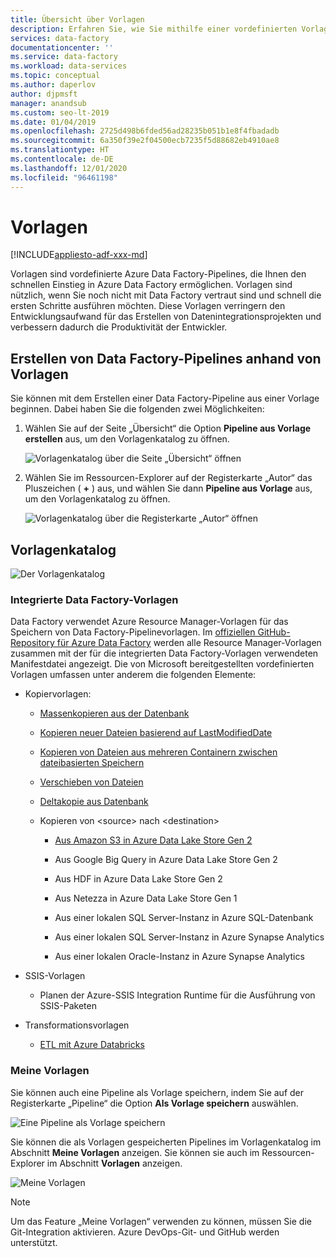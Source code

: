 ```yaml
---
title: Übersicht über Vorlagen
description: Erfahren Sie, wie Sie mithilfe einer vordefinierten Vorlage schnell den Einstieg in Azure Data Factory finden.
services: data-factory
documentationcenter: ''
ms.service: data-factory
ms.workload: data-services
ms.topic: conceptual
ms.author: daperlov
author: djpmsft
manager: anandsub
ms.custom: seo-lt-2019
ms.date: 01/04/2019
ms.openlocfilehash: 2725d498b6fded56ad28235b051b1e8f4fbadadb
ms.sourcegitcommit: 6a350f39e2f04500ecb7235f5d88682eb4910ae8
ms.translationtype: HT
ms.contentlocale: de-DE
ms.lasthandoff: 12/01/2020
ms.locfileid: "96461198"
---
```

# <a name="templates"></a>Vorlagen

[!INCLUDE[appliesto-adf-xxx-md](includes/appliesto-adf-xxx-md.md)]

Vorlagen sind vordefinierte Azure Data Factory-Pipelines, die Ihnen den schnellen Einstieg in Azure Data Factory ermöglichen. Vorlagen sind nützlich, wenn Sie noch nicht mit Data Factory vertraut sind und schnell die ersten Schritte ausführen möchten. Diese Vorlagen verringern den Entwicklungsaufwand für das Erstellen von Datenintegrationsprojekten und verbessern dadurch die Produktivität der Entwickler.

## <a name="create-data-factory-pipelines-from-templates"></a>Erstellen von Data Factory-Pipelines anhand von Vorlagen

Sie können mit dem Erstellen einer Data Factory-Pipeline aus einer Vorlage beginnen. Dabei haben Sie die folgenden zwei Möglichkeiten:

1.  Wählen Sie auf der Seite „Übersicht“ die Option **Pipeline aus Vorlage erstellen** aus, um den Vorlagenkatalog zu öffnen.

    ![Vorlagenkatalog über die Seite „Übersicht“ öffnen](media/solution-templates-introduction/templates-intro-image1.png)

1.  Wählen Sie im Ressourcen-Explorer auf der Registerkarte „Autor“ das Pluszeichen ( **+** ) aus, und wählen Sie dann **Pipeline aus Vorlage** aus, um den Vorlagenkatalog zu öffnen.

    ![Vorlagenkatalog über die Registerkarte „Autor“ öffnen](media/solution-templates-introduction/templates-intro-image2.png)

## <a name="template-gallery"></a>Vorlagenkatalog

![Der Vorlagenkatalog](media/solution-templates-introduction/templates-intro-image3.png)

### <a name="out-of-the-box-data-factory-templates"></a>Integrierte Data Factory-Vorlagen

Data Factory verwendet Azure Resource Manager-Vorlagen für das Speichern von Data Factory-Pipelinevorlagen. Im [offiziellen GitHub-Repository für Azure Data Factory](https://github.com/Azure/Azure-DataFactory/tree/master/templates) werden alle Resource Manager-Vorlagen zusammen mit der für die integrierten Data Factory-Vorlagen verwendeten Manifestdatei angezeigt. Die von Microsoft bereitgestellten vordefinierten Vorlagen umfassen unter anderem die folgenden Elemente:

-   Kopiervorlagen:

    -   [Massenkopieren aus der Datenbank](solution-template-bulk-copy-with-control-table.md)
    
    -   [Kopieren neuer Dateien basierend auf LastModifiedDate](solution-template-copy-new-files-lastmodifieddate.md)

    -   [Kopieren von Dateien aus mehreren Containern zwischen dateibasierten Speichern](solution-template-copy-files-multiple-containers.md)

    -   [Verschieben von Dateien](solution-template-move-files.md)

    -   [Deltakopie aus Datenbank](solution-template-delta-copy-with-control-table.md)

    -   Kopieren von \<source\> nach \<destination\>

        -   [Aus Amazon S3 in Azure Data Lake Store Gen 2](solution-template-migration-s3-azure.md)

        -   Aus Google Big Query in Azure Data Lake Store Gen 2

        -   Aus HDF in Azure Data Lake Store Gen 2

        -   Aus Netezza in Azure Data Lake Store Gen 1

        -   Aus einer lokalen SQL Server-Instanz in Azure SQL-Datenbank

        -   Aus einer lokalen SQL Server-Instanz in Azure Synapse Analytics

        -   Aus einer lokalen Oracle-Instanz in Azure Synapse Analytics

-   SSIS-Vorlagen

    -   Planen der Azure-SSIS Integration Runtime für die Ausführung von SSIS-Paketen

-   Transformationsvorlagen

    -   [ETL mit Azure Databricks](solution-template-databricks-notebook.md)

### <a name="my-templates"></a>Meine Vorlagen

Sie können auch eine Pipeline als Vorlage speichern, indem Sie auf der Registerkarte „Pipeline“ die Option **Als Vorlage speichern** auswählen.

![Eine Pipeline als Vorlage speichern](media/solution-templates-introduction/templates-intro-image4.png)

Sie können die als Vorlagen gespeicherten Pipelines im Vorlagenkatalog im Abschnitt **Meine Vorlagen** anzeigen. Sie können sie auch im Ressourcen-Explorer im Abschnitt **Vorlagen** anzeigen.

![Meine Vorlagen](media/solution-templates-introduction/templates-intro-image5.png)

> [!NOTE]
> Um das Feature „Meine Vorlagen“ verwenden zu können, müssen Sie die Git-Integration aktivieren. Azure DevOps-Git- und GitHub werden unterstützt.
